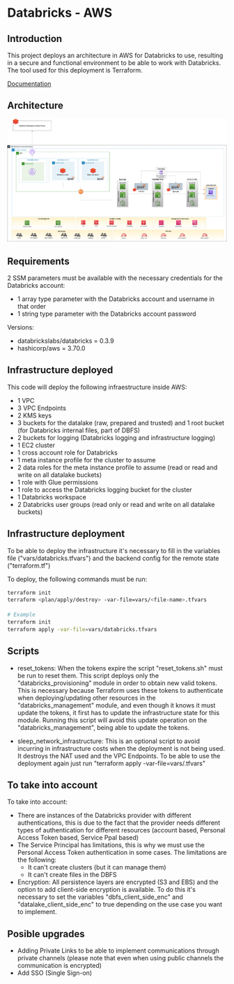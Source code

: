 # Databricks - AWS


## Introduction

This project deploys an architecture in AWS for Databricks to use, resulting in a secure and functional environment to be able to work with Databricks. The tool used for this deployment is Terraform.

[Documentation](https://docs.google.com/document/d/1ZaPrrdw3MCwOaSPQldkr9Z0C2WaQjK2Q1mHfA5BX6iY/edit#heading=h.juzm8wf61oip)

## Architecture

![Alt text](images/arquitectura_simple.png?raw=true "Title")

## Requirements

2 SSM parameters must be available with the necessary credentials for the Databricks account:
- 1 array type parameter with the Databricks account and username in that order
- 1 string type parameter with the Databricks account password

Versions:
- databrickslabs/databricks = 0.3.9
- hashicorp/aws = 3.70.0

## Infrastructure deployed

This code will deploy the following infraestructure inside AWS:
- 1 VPC
- 3 VPC Endpoints
- 2 KMS keys
- 3 buckets for the datalake (raw, prepared and trusted) and 1 root bucket (for Databricks internal files, part of DBFS)
- 2 buckets for logging (Databricks logging and infrastructure logging)
- 1 EC2 cluster
- 1 cross account role for Databricks
- 1 meta instance profile for the cluster to assume
- 2 data roles for the meta instance profile to assume (read or read and write on all datalake buckets)
- 1 role with Glue permissions
- 1 role to access the Databricks logging bucket for the cluster
- 1 Databricks workspace
- 2 Databricks user groups (read only or read and write on all datalake buckets)

## Infrastructure deployment

To be able to deploy the infrastructure it's necessary to fill in the variables file ("vars/databricks.tfvars") and the backend config for the remote state ("terraform.tf")

To deploy, the following commands must be run:

```bash
terraform init
terraform <plan/apply/destroy> -var-file=vars/<file-name>.tfvars

# Example
terraform init
terraform apply -var-file=vars/databricks.tfvars
```


## Scripts 

- reset_tokens: When the tokens expire the script "reset_tokens.sh" must be run to reset them. This script deploys only the "databricks_provisioning" module in order to obtain new valid tokens. This is necessary because Terraform uses these tokens to authenticate when deploying/updating other resources in the "databricks_management" module, and even though it knows it must update the tokens, it first has to update the infrastructure state for this module. Running this script will avoid this update operation on the "databricks_management", being able to update the tokens.

- sleep_network_infrastructure: This is an optional script to avoid incurring in infrastructure costs when the deployment is not being used. It destroys the NAT used and the VPC Endpoints. To be able to use the deployment again just run "terraform apply -var-file=vars/<file-name>.tfvars"

## To take into account

To take into account:

- There are instances of the Databricks provider with different authentications, this is due to the fact that the provider needs different types of authentication for different resources (account based, Personal Access Token based, Service Ppal based)
- The Service Principal has limitations, this is why we must use the Personal Access Token authentication in some cases. The limitations are the following:
    - It can't create clusters (but it can manage them)
    - It can't create files in the DBFS
- Encryption: All persistence layers are encrypted (S3 and EBS) and the option to add client-side encryption is available. To do this it's necessary to set the variables "dbfs_client_side_enc" and "datalake_client_side_enc" to true depending on the use case you want to implement.

## Posible upgrades

- Adding Private Links to be able to implement communications through private channels (please note that even when using public channels the communication is encrypted)
- Add SSO (Single Sign-on)